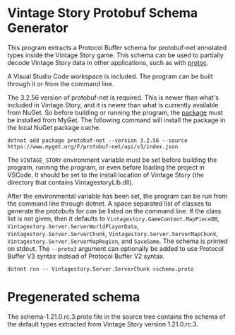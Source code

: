 # Vintage Story Protobuf Schema Generator

This program extracts a Protocol Buffer schema for protobuf-net annotated types
inside the Vintage Story game. This schema can be used to partially decode
Vintage Story data in other applications, such as with
[protoc](https://stackoverflow.com/a/50740236).

A Visual Studio Code workspace is included. The program can be built through it
or from the command line.

The 3.2.56 version of protobuf-net is required. This is newer than what's
included in Vintage Story, and it is newer than what is currently available
from NuGet. So before building or running the program, the
[package](https://www.myget.org/feed/protobuf-net/package/nuget/protobuf-net)
must be installed from MyGet. The following command will install the package in
the local NuGet package cache.
```
dotnet add package protobuf-net --version 3.2.56 --source https://www.myget.org/F/protobuf-net/api/v3/index.json
```

The `VINTAGE_STORY` environment variable must be set before building the
program, running the program, or even before loading the project in VSCode. It
should be set to the install location of Vintage Story (the directory that
contains VintagestoryLib.dll).

After the environmental variable has been set, the program can be run from the
command line through dotnet. A space separated list of classes to generate the
protobufs for can be listed on the command line. If the class list is not
given, then it defaults to `Vintagestory.GameContent.MapPieceDB`,
`Vintagestory.Server.ServerWorldPlayerData`, `Vintagestory.Server.ServerChunk`,
`Vintagestory.Server.ServerMapChunk`, `Vintagestory.Server.ServerMapRegion`,
and `SaveGame`. The schema is printed on stdout. The `--proto3` argument can
optionally be added to use Protocol Buffer V3 syntax instead of Protocol Buffer
V2 syntax.
```
dotnet run -- Vintagestory.Server.ServerChunk >schema.proto
```

# Pregenerated schema

The schema-1.21.0.rc.3.proto file in the source tree contains the schema of the
default types extracted from Vintage Story version 1.21.0.rc.3.
